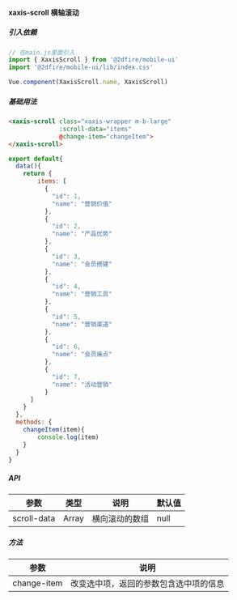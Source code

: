 #### xaxis-scroll 横轴滚动
##### 引入依赖
``` javascript
// 在main.js里面引入
import { XaxisScroll } from '@2dfire/mobile-ui'
import '@2dfire/mobile-ui/lib/index.css'

Vue.component(XaxisScroll.name, XaxisScroll)
```

##### 基础用法
``` html
<xaxis-scroll class="xaxis-wrapper m-b-large"
              :scroll-data="items"
              @change-item="changeItem">
</xaxis-scroll>
```
``` javascript
export default{
  data(){
    return {
        items: [
          {
            "id": 1,
            "name": "营销价值"
          },
          {
            "id": 2,
            "name": "产品优势"
          },
          {
            "id": 3,
            "name": "会员搭建"
          },
          {
            "id": 4,
            "name": "营销工具"
          },
          {
            "id": 5,
            "name": "营销渠道"
          },
          {
            "id": 6,
            "name": "会员痛点"
          },
          {
            "id": 7,
            "name": "活动营销"
          }
      ]
    }
  },
  methods: {
    changeItem(item){
        console.log(item)
    }
  }
}
```

##### API
 参数 | 类型 | 说明 | 默认值
---|---|---|---
scroll-data | Array | 横向滚动的数组 | null

##### 方法
 参数 | 说明
---|---
change-item | 改变选中项，返回的参数包含选中项的信息
